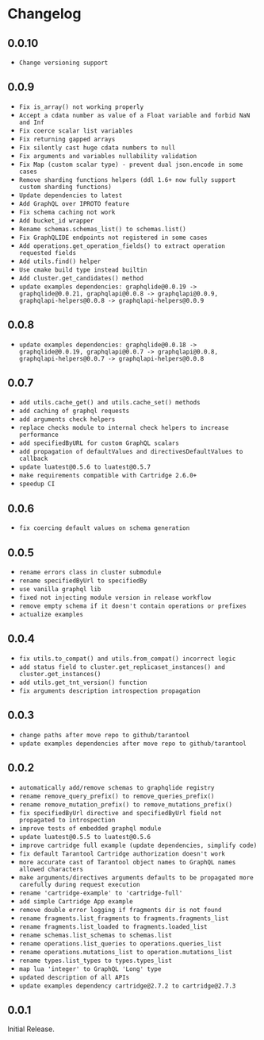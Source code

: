 # Changelog

## 0.0.10

- `Сhange versioning support`

## 0.0.9

- `Fix is_array() not working properly`
- `Accept a cdata number as value of a Float variable and forbid NaN and Inf`
- `Fix coerce scalar list variables`
- `Fix returning gapped arrays`
- `Fix silently cast huge cdata numbers to null`
- `Fix arguments and variables nullability validation`
- `Fix Map (custom scalar type) - prevent dual json.encode in some cases`
- `Remove sharding functions helpers (ddl 1.6+ now fully support custom sharding functions)`
- `Update dependencies to latest`
- `Add GraphQL over IPROTO feature`
- `Fix schema caching not work`
- `Add bucket_id wrapper`
- `Rename schemas.schemas_list() to schemas.list()`
- `Fix GraphQLIDE endpoints not registered in some cases`
- `Add operations.get_operation_fields() to extract operation requested fields`
- `Add utils.find() helper`
- `Use cmake build type instead builtin`
- `Add cluster.get_candidates() method`
- `update examples dependencies: graphqlide@0.0.19 ->  graphqlide@0.0.21, graphqlapi@0.0.8 -> graphqlapi@0.0.9, graphqlapi-helpers@0.0.8 -> graphqlapi-helpers@0.0.9`

## 0.0.8

- `update examples dependencies: graphqlide@0.0.18 ->  graphqlide@0.0.19, graphqlapi@0.0.7 -> graphqlapi@0.0.8, graphqlapi-helpers@0.0.7 -> graphqlapi-helpers@0.0.8`

## 0.0.7

- `add utils.cache_get() and utils.cache_set() methods`
- `add caching of graphql requests`
- `add arguments check helpers`
- `replace checks module to internal check helpers to increase performance`
- `add specifiedByURL for custom GraphQL scalars`
- `add propagation of defaultValues and directivesDefaultValues to callback`
- `update luatest@0.5.6 to luatest@0.5.7`
- `make requirements compatible with Cartridge 2.6.0+`
- `speedup CI`

## 0.0.6

- `fix coercing default values on schema generation`

## 0.0.5

- `rename errors class in cluster submodule`
- `rename specifiedByUrl to specifiedBy`
- `use vanilla graphql lib`
- `fixed not injecting module version in release workflow`
- `remove empty schema if it doesn't contain operations or prefixes`
- `actualize examples`

## 0.0.4

- `fix utils.to_compat() and utils.from_compat() incorrect logic`
- `add status field to cluster.get_replicaset_instances() and cluster.get_instances()`
- `add utils.get_tnt_version() function`
- `fix arguments description introspection propagation`

## 0.0.3

- `change paths after move repo to github/tarantool`
- `update examples dependencies after move repo to github/tarantool`

## 0.0.2

- `automatically add/remove schemas to graphqlide registry`
- `rename remove_query_prefix() to remove_queries_prefix()`
- `rename remove_mutation_prefix() to remove_mutations_prefix()`
- `fix specifiedByUrl directive and specifiedByUrl field not propagated to introspection`
- `improve tests of embedded graphql module`
- `update luatest@0.5.5 to luatest@0.5.6`
- `improve cartridge full example (update dependencies, simplify code)`
- `fix default Tarantool Cartridge authorization doesn't work`
- `more accurate cast of Tarantool object names to GraphQL names allowed characters`
- `make arguments/directives arguments defaults to be propagated more carefully during request execution`
- `rename 'cartridge-example' to 'cartridge-full'`
- `add simple Cartridge App example`
- `remove double error logging if fragments dir is not found`
- `rename fragments.list_fragments to fragments.fragments_list`
- `rename fragments.list_loaded to fragments.loaded_list`
- `rename schemas.list_schemas to schemas.list`
- `rename operations.list_queries to operations.queries_list`
- `rename operations.mutations_list to operation.mutations_list`
- `rename types.list_types to types.types_list`
- `map lua 'integer' to GraphQL 'Long' type`
- `updated description of all APIs`
- `update examples dependency cartridge@2.7.2 to cartridge@2.7.3`

## 0.0.1

Initial Release.
